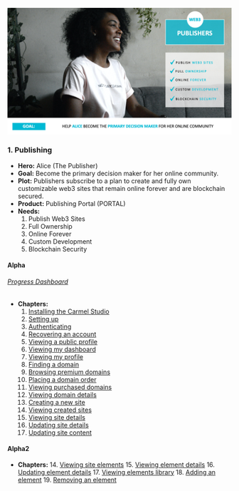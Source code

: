 ![alice](../../assets/alice.png)

### 1. Publishing

* **Hero:** Alice (The Publisher)
* **Goal:** Become the primary decision maker for her online community.
* **Plot:** Publishers subscribe to a plan to create and fully own customizable web3 sites that remain online forever and are blockchain secured.
* **Product:** Publishing Portal (PORTAL)
* **Needs:**
  1. Publish Web3 Sites
  2. Full Ownership
  3. Online Forever
  4. Custom Development
  5. Blockchain Security

#### Alpha

###### [Progress Dashboard](https://github.com/fluidtrends/carmel/projects/7)

* **Chapters:**
    1. [Installing the Carmel Studio](https://github.com/fluidtrends/carmel/issues/850)
    2. [Setting up](https://github.com/fluidtrends/carmel/issues/851)
    3. [Authenticating](https://github.com/fluidtrends/carmel/issues/852)
    4. [Recovering an account](https://github.com/fluidtrends/carmel/issues/853)
    5. [Viewing a public profile](https://github.com/fluidtrends/carmel/issues/854)
    6. [Viewing my dashboard](https://github.com/fluidtrends/carmel/issues/855)
    7. [Viewing my profile](https://github.com/fluidtrends/carmel/issues/856)
    8. [Finding a domain](https://github.com/fluidtrends/carmel/issues/857)
    9. [Browsing premium domains](https://github.com/fluidtrends/carmel/issues/858)
    10. [Placing a domain order](https://github.com/fluidtrends/carmel/issues/859)
    11. [Viewing purchased domains](https://github.com/fluidtrends/carmel/issues/860)
    12. [Viewing domain details](https://github.com/fluidtrends/carmel/issues/861)
    13. [Creating a new site](https://github.com/fluidtrends/carmel/issues/862)
    14. [Viewing created sites](https://github.com/fluidtrends/carmel/issues/863)
    15. [Viewing site details](https://github.com/fluidtrends/carmel/issues/864)
    16. [Updating site details](https://github.com/fluidtrends/carmel/issues/865)
    17. [Updating site content](https://github.com/fluidtrends/carmel/issues/866)

#### Alpha2
* **Chapters:**
    14. [Viewing site elements](https://github.com/fluidtrends/carmel/issues/867)
    15. [Viewing element details](https://github.com/fluidtrends/carmel/issues/868)
    16. [Updating element details](https://github.com/fluidtrends/carmel/issues/869)
    17. [Viewing elements library](https://github.com/fluidtrends/carmel/issues/870)
    18. [Adding an element](https://github.com/fluidtrends/carmel/issues/871)
    19. [Removing an element](https://github.com/fluidtrends/carmel/issues/872)
